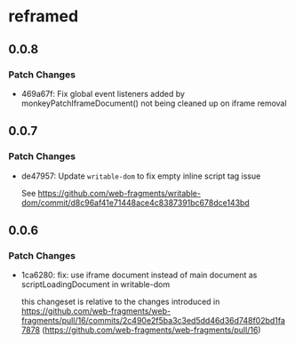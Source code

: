 # reframed

## 0.0.8

### Patch Changes

- 469a67f: Fix global event listeners added by monkeyPatchIframeDocument() not being cleaned up on iframe removal

## 0.0.7

### Patch Changes

- de47957: Update `writable-dom` to fix empty inline script tag issue

  See https://github.com/web-fragments/writable-dom/commit/d8c96af41e71448ace4c8387391bc678dce143bd

## 0.0.6

### Patch Changes

- 1ca6280: fix: use iframe document instead of main document as scriptLoadingDocument in writable-dom

  this changeset is relative to the changes introduced in https://github.com/web-fragments/web-fragments/pull/16/commits/2c490e2f5ba3c3ed5dd46d36d748f02bd1fa7878 (https://github.com/web-fragments/web-fragments/pull/16)
